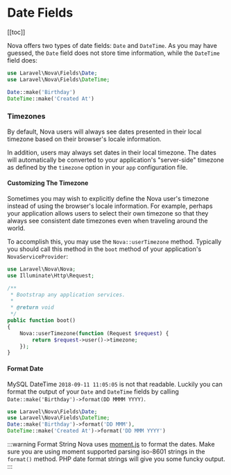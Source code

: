# Date Fields

[[toc]]

Nova offers two types of date fields: `Date` and `DateTime`. As you may have guessed, the `Date` field does not store time information, while the `DateTime` field does:

```php
use Laravel\Nova\Fields\Date;
use Laravel\Nova\Fields\DateTime;

Date::make('Birthday')
DateTime::make('Created At')
```

### Timezones

By default, Nova users will always see dates presented in their local timezone based on their browser's locale information.

In addition, users may always set dates in their local timezone. The dates will automatically be converted to your application's "server-side" timezone as defined by the `timezone` option in your `app` configuration file.

#### Customizing The Timezone

Sometimes you may wish to explicitly define the Nova user's timezone instead of using the browser's locale information. For example, perhaps your application allows users to select their own timezone so that they always see consistent date timezones even when traveling around the world.

To accomplish this, you may use the `Nova::userTimezone` method. Typically you should call this method in the `boot` method of your application's `NovaServiceProvider`:

```php
use Laravel\Nova\Nova;
use Illuminate\Http\Request;

/**
 * Bootstrap any application services.
 *
 * @return void
 */
public function boot()
{
    Nova::userTimezone(function (Request $request) {
        return $request->user()->timezone;
    });
}
```

#### Format Date

MySQL DateTime `2018-09-11 11:05:05` is not that readable. Luckily you can format the output of your `Date` and `DateTime` fields by calling `Date::make('Birthday')->format(DD MMMM YYYY)`.

```php
use Laravel\Nova\Fields\Date;
use Laravel\Nova\Fields\DateTime;
Date::make('Birthday')->format('DD MMM'),
DateTime::make('Created At')->format('DD MMM YYYY')
```
:::warning Format String
Nova uses [moment.js](https://momentjs.com/docs/#/parsing/string-format/) to format the dates. Make sure you are using moment supported parsing iso-8601 strings in the `format()` method. PHP date format strings will give you some funcky output.
:::
